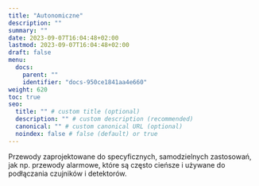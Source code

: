 ```yaml
---
title: "Autonomiczne"
description: ""
summary: ""
date: 2023-09-07T16:04:48+02:00
lastmod: 2023-09-07T16:04:48+02:00
draft: false
menu:
  docs:
    parent: ""
    identifier: "docs-950ce1841aa4e660"
weight: 620
toc: true
seo:
  title: "" # custom title (optional)
  description: "" # custom description (recommended)
  canonical: "" # custom canonical URL (optional)
  noindex: false # false (default) or true
---
```


Przewody zaprojektowane do specyficznych, samodzielnych zastosowań, jak np. przewody alarmowe, które są często cieńsze i używane do podłączania czujników i detektorów.

